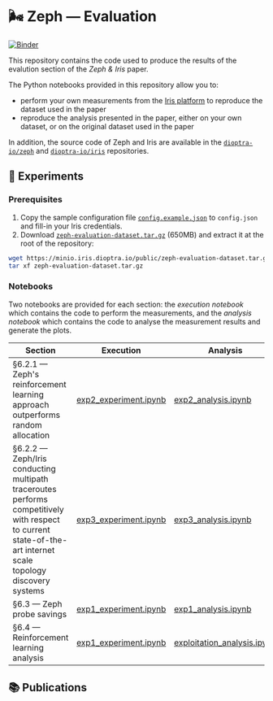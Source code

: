 # 🌬️ Zeph — Evaluation

[![Binder](https://mybinder.org/badge_logo.svg)](https://mybinder.org/v2/gh/dioptra-io/zeph-evaluation/HEAD)

This repository contains the code used to produce the results of the evalution section of the *Zeph & Iris* paper.

The Python notebooks provided in this repository allow you to:
- perform your own measurements from the [Iris platform](https://iris.dioptra.io) to reproduce the dataset used in the paper
- reproduce the analysis presented in the paper, either on your own dataset, or on the original dataset used in the paper

In addition, the source code of Zeph and Iris are available in the [`dioptra-io/zeph`](https://github.com/dioptra-io/zeph) and [`dioptra-io/iris`](https://github.com/dioptra-io/iris) repositories.

## 🧪 Experiments

### Prerequisites

1. Copy the sample configuration file [`config.example.json`](config.example.json) to `config.json` and fill-in your Iris credentials.
2.  Download [`zeph-evaluation-dataset.tar.gz`](https://minio.iris.dioptra.io/public/zeph-evaluation-dataset.tar.gz) (650MB) and extract it at the root of the repository:
```bash
wget https://minio.iris.dioptra.io/public/zeph-evaluation-dataset.tar.gz
tar xf zeph-evaluation-dataset.tar.gz
```

### Notebooks

Two notebooks are provided for each section: the *execution notebook* which contains the code to perform the measurements, and the *analysis notebook* which contains the code to analyse the measurement results and generate the plots.

Section | Execution | Analysis
--------|-----------|---------
§6.2.1 — Zeph's reinforcement learning approach outperforms random allocation | [exp2_experiment.ipynb](exp2_experiment.ipynb) | [exp2_analysis.ipynb](exp2_analysis.ipynb)
§6.2.2 — Zeph/Iris conducting multipath traceroutes performs competitively with respect to current state-of-the-art internet scale topology discovery systems | [exp3_experiment.ipynb](exp3_experiment.ipynb) | [exp3_analysis.ipynb](exp3_analysis.ipynb)
§6.3 — Zeph probe savings | [exp1_experiment.ipynb](exp1_experiment.ipynb) | [exp1_analysis.ipynb](exp1_analysis.ipynb)
§6.4 — Reinforcement learning analysis | [exp1_experiment.ipynb](exp1_experiment.ipynb) | [exploitation_analysis.ipynb](exploitation_analysis.ipynb)

## 📚 Publications

```
```
